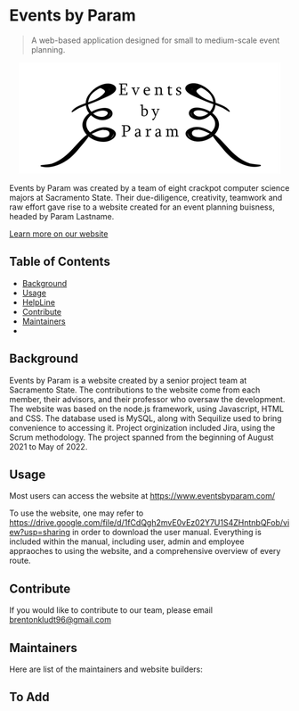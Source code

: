 # Events by Param
> A web-based application designed for small to medium-scale event planning.



<p align="center">
  <img src="https://github.com/brentonkludt/brentonkludt.github.io/blob/main/Picture1.png" alt="Events by Param"/>
</p>



Events by Param was created by a team of eight crackpot computer science majors at Sacramento State. Their due-diligence, creativity, teamwork and raw effort gave rise to a website created for an event planning buisness, headed by Param Lastname.


[Learn more on our website](https://www.eventsbyparam.com)

## Table of Contents

- [Background](#background)
- [Usage](#Usage)
- [HelpLine](#HelpLine)
- [Contribute](#Contribute)
- [Maintainers](#Maintainers)
- 
## Background

Events by Param is a website created by a senior project team at Sacramento State. The contributions to the website come from each member, their advisors, and their professor who oversaw the development. The website was based on the node.js framework, using Javascript, HTML and CSS. The database used is MySQL, along with Sequilize used to bring convenience to accessing it. Project orginization included Jira, using the Scrum methodology. The project spanned from the beginning of August 2021 to May of 2022. 

## Usage

Most users can access the website at https://www.eventsbyparam.com/

To use the website, one may refer to https://drive.google.com/file/d/1fCdQgh2mvE0vEz02Y7U1S4ZHntnbQFob/view?usp=sharing in order to download the user manual. Everything is included within the manual, including user, admin and employee appraoches to using the website, and a comprehensive overview of every route. 


## Contribute

If you would like to contribute to our team, please email brentonkludt96@gmail.com

## Maintainers

Here are list of the maintainers and website builders:

## To Add


